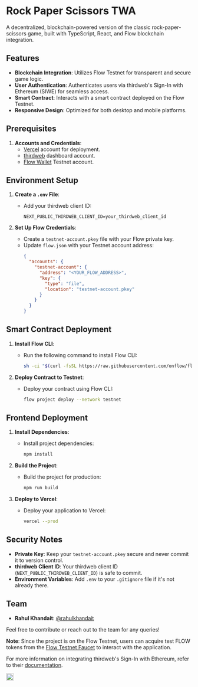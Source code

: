 # Rock Paper Scissors TWA

A decentralized, blockchain-powered version of the classic rock-paper-scissors game, built with TypeScript, React, and Flow blockchain integration.

## Features

- **Blockchain Integration**: Utilizes Flow Testnet for transparent and secure game logic.
- **User Authentication**: Authenticates users via thirdweb's Sign-In with Ethereum (SIWE) for seamless access.
- **Smart Contract**: Interacts with a smart contract deployed on the Flow Testnet.
- **Responsive Design**: Optimized for both desktop and mobile platforms.

## Prerequisites

1. **Accounts and Credentials**:
   - [Vercel](https://vercel.com) account for deployment.
   - [thirdweb](https://thirdweb.com) dashboard account.
   - [Flow Wallet](https://wallet.flow.com) Testnet account.

## Environment Setup

1. **Create a `.env` File**:
   - Add your thirdweb client ID:
     ```
     NEXT_PUBLIC_THIRDWEB_CLIENT_ID=your_thirdweb_client_id
     ```

2. **Set Up Flow Credentials**:
   - Create a `testnet-account.pkey` file with your Flow private key.
   - Update `flow.json` with your Testnet account address:
     ```json
     {
       "accounts": {
         "testnet-account": {
           "address": "<YOUR_FLOW_ADDRESS>",
           "key": {
             "type": "file",
             "location": "testnet-account.pkey"
           }
         }
       }
     }
     ```

## Smart Contract Deployment

1. **Install Flow CLI**:
   - Run the following command to install Flow CLI:
     ```sh
     sh -ci "$(curl -fsSL https://raw.githubusercontent.com/onflow/flow-cli/master/install.sh)"
     ```

2. **Deploy Contract to Testnet**:
   - Deploy your contract using Flow CLI:
     ```sh
     flow project deploy --network testnet
     ```

## Frontend Deployment

1. **Install Dependencies**:
   - Install project dependencies:
     ```sh
     npm install
     ```

2. **Build the Project**:
   - Build the project for production:
     ```sh
     npm run build
     ```

3. **Deploy to Vercel**:
   - Deploy your application to Vercel:
     ```sh
     vercel --prod
     ```

## Security Notes

- **Private Key**: Keep your `testnet-account.pkey` secure and never commit it to version control.
- **thirdweb Client ID**: Your thirdweb client ID (`NEXT_PUBLIC_THIRDWEB_CLIENT_ID`) is safe to commit.
- **Environment Variables**: Add `.env` to your `.gitignore` file if it's not already there.

## Team

- **Rahul Khandait**: [@rahulkhandait](https://twitter.com/rahulkhandait)

Feel free to contribute or reach out to the team for any queries!

**Note**: Since the project is on the Flow Testnet, users can acquire test FLOW tokens from the [Flow Testnet Faucet](https://testnet-faucet.onflow.org/fund-account) to interact with the application.

For more information on integrating thirdweb's Sign-In with Ethereum, refer to their [documentation](https://portal.thirdweb.com/connect/auth). 


[<img src="https://api.gitsponsors.com/api/badge/img?id=909485127" height="20">](https://api.gitsponsors.com/api/badge/link?p=lgtuiOSs+TTeesHNGnzI0urR+h2yYJWGKQHD3Bq8woFI0J1tBQ10XHC2AEH9mKPNdurFKTv0F7O/2NDGIf6YizYH+/N3FGZjqPphuxqz7AMytmkTqZaUDz/7mPgMWYhP85P7si4s10CHromHzHrHfc2KrJk0KT4CeizJUCl9hrY=)
